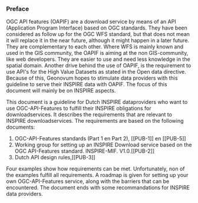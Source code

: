 ### Preface

OGC API features (OAPIF) are a download service by means of an API (Application Program Interface) based on OGC standards. 
They have been considered as follow up for the OGC WFS standard, but that does not mean it will replace it in the near future, although it might happen in a later future.
They are complementary to each other. Where WFS is mainly known and used in the GIS community, the OAPIF is aiming at the non GIS-community, like web developers. 
They are easier to use and need less knowledge in the spatial domain.
Another drive behind the use of OAPIF, is the requirement to use API's for the High Value Datasets as stated in the Open data directive.
Because of this, Geonovum hopes to stimulate data providers with this guideline to serve their INSPIRE data with OAPIF. The focus of this document will mainly be on INSPIRE aspects.

This document is a guideline for Dutch INSPIRE dataproviders who want to use OGC-API-Features to fulfill their INSPIRE obligations for downloadservices.
It describes the requirements that are relevant to INSPIRE downloadservices. The requirements are based on the following documents:
1) OGC-API-Features standards (Part 1 en Part 2), [[PUB-1]] en [[PUB-5]]
2) Working group for setting up an INSPIRE Download service based on the OGC API-Features standard. INSPIRE-MIF. V1.0.[[PUB-2]]
3) Dutch API design rules,[[PUB-3]]

Four examples show how requirements can be met. Unfortunately, non of the examples fulfill all requirements.
A roadmap is given for setting up your own OGC-API-Features service, along with the barriers that can be encountered.
The document ends with some recommandations for INSPIRE data providers.



